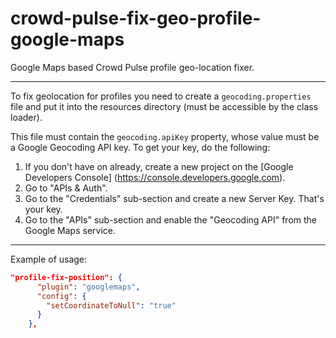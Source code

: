 crowd-pulse-fix-geo-profile-google-maps
=======================================

Google Maps based Crowd Pulse profile geo-location fixer.

---------------------------------------

To fix geolocation for profiles you need to create a `geocoding.properties` file and
put it into the resources directory (must be accessible by the class loader).

This file must contain the `geocoding.apiKey` property, whose value must be a 
Google Geocoding API key. To get your key, do the following:

1. If you don't have on already, create a new project on the [Google Developers Console]
(https://console.developers.google.com).
2. Go to "APIs & Auth".
3. Go to the "Credentials" sub-section and create a new Server Key. That's your key.
4. Go to the "APIs" sub-section and enable the "Geocoding API" from the Google Maps service.

---------------------------------------

Example of usage:
```json
"profile-fix-position": {
      "plugin": "googlemaps",
      "config": {
        "setCoordinateToNull": "true"
      }
    },
```